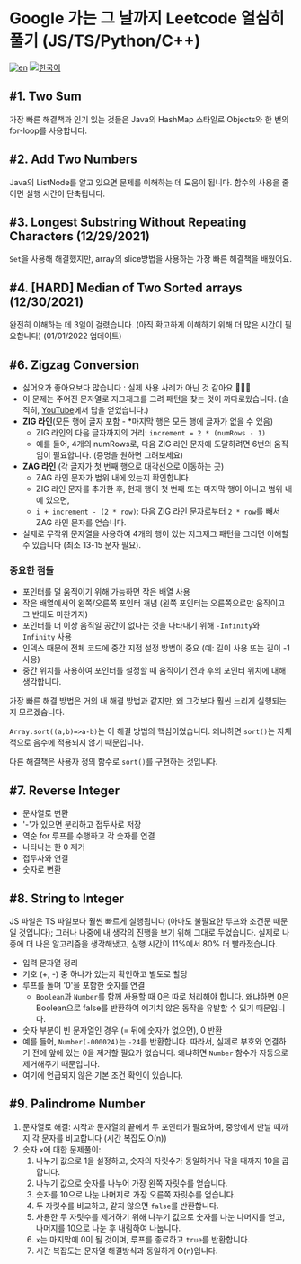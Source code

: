 # Google 가는 그 날까지 Leetcode 열심히 풀기 (JS/TS/Python/C++)

[![en](https://img.shields.io/badge/lang-EN-red.svg)](https://github.com/brandonwie/leetcode/blob/main/README.md)
[![한국어](https://img.shields.io/badge/lang-한국어-green.svg)](https://github.com/brandonwie/leetcode/blob/main/README.ko-kr.md)

## #1. Two Sum

가장 빠른 해결책과 인기 있는 것들은 Java의 HashMap 스타일로 Objects와 한 번의 for-loop를 사용합니다.

## #2. Add Two Numbers

Java의 ListNode를 알고 있으면 문제를 이해하는 데 도움이 됩니다.
함수의 사용을 줄이면 실행 시간이 단축됩니다.

## #3. Longest Substring Without Repeating Characters (12/29/2021)

`Set`을 사용해 해결했지만, array의 slice방법을 사용하는 가장 빠른 해결책을 배웠어요.

## #4. [HARD] Median of Two Sorted arrays (12/30/2021)

완전히 이해하는 데 3일이 걸렸습니다. (아직 확고하게 이해하기 위해 더 많은 시간이 필요합니다)
(01/01/2022 업데이트)

## #6. Zigzag Conversion

- 싫어요가 좋아요보다 많습니다 : 실제 사용 사례가 아닌 것 같아요 🤷🏻‍♂️
- 이 문제는 주어진 문자열로 지그재그를 그려 패턴을 찾는 것이 까다로웠습니다. (솔직히, [YouTube](https://www.youtube.com/watch?v=Q2Tw6gcVEwc&t=456s&ab_channel=NeetCode)에서 답을 얻었습니다.)
- **ZIG 라인**(모든 행에 글자 포함 - \*마지막 행은 모든 행에 글자가 없을 수 있음)
  - ZIG 라인의 다음 글자까지의 거리: `increment = 2 * (numRows - 1)`
  - 예를 들어, 4개의 numRows로, 다음 ZIG 라인 문자에 도달하려면 6번의 움직임이 필요합니다. (증명을 원하면 그려보세요)
- **ZAG 라인** (각 글자가 첫 번째 행으로 대각선으로 이동하는 곳)
  - ZAG 라인 문자가 범위 내에 있는지 확인합니다.
  - ZIG 라인 문자를 추가한 후, 현재 행이 첫 번째 또는 마지막 행이 아니고 범위 내에 있으면,
  - `i + increment - (2 * row)`: 다음 ZIG 라인 문자로부터 `2 * row`를 빼서 ZAG 라인 문자를 얻습니다.
- 실제로 무작위 문자열을 사용하여 4개의 행이 있는 지그재그 패턴을 그리면 이해할 수 있습니다 (최소 13-15 문자 필요).

### 중요한 점들

- 포인터를 덜 움직이기 위해 가능하면 작은 배열 사용
- 작은 배열에서의 왼쪽/오른쪽 포인터 개념 (왼쪽 포인터는 오른쪽으로만 움직이고 그 반대도 마찬가지)
- 포인터를 더 이상 움직일 공간이 없다는 것을 나타내기 위해 `-Infinity`와 `Infinity` 사용
- 인덱스 때문에 전체 코드에 중간 지점 설정 방법이 중요 (예: 길이 사용 또는 길이 -1 사용)
- 중간 위치를 사용하여 포인터를 설정할 때 움직이기 전과 후의 포인터 위치에 대해 생각합니다.

가장 빠른 해결 방법은 거의 내 해결 방법과 같지만, 왜 그것보다 훨씬 느리게 실행되는지 모르겠습니다.

`Array.sort((a,b)=>a-b)`는 이 해결 방법의 핵심이었습니다. 왜냐하면 `sort()`는 자체적으로 음수에 적용되지 않기 때문입니다.

다른 해결책은 사용자 정의 함수로 `sort()`를 구현하는 것입니다.

## #7. Reverse Integer

- 문자열로 변환
- '-'가 있으면 분리하고 접두사로 저장
- 역순 for 루프를 수행하고 각 숫자를 연결
- 나타나는 한 0 제거
- 접두사와 연결
- 숫자로 변환

## #8. String to Integer

JS 파일은 TS 파일보다 훨씬 빠르게 실행됩니다 (아마도 불필요한 루프와 조건문 때문일 것입니다); 그러나 나중에 내 생각의 진행을 보기 위해 그대로 두었습니다. 실제로 나중에 더 나은 알고리즘을 생각해냈고, 실행 시간이 11%에서 80% 더 빨라졌습니다.

- 입력 문자열 정리
- 기호 (+, -) 중 하나가 있는지 확인하고 별도로 할당
- 루프를 돌며 '0'을 포함한 숫자를 연결
  - `Boolean`과 `Number`를 함께 사용할 때 0은 따로 처리해야 합니다. 왜냐하면 0은 Boolean으로 false를 반환하여 예기치 않은 동작을 유발할 수 있기 때문입니다.
- 숫자 부분이 빈 문자열인 경우 (= 뒤에 숫자가 없으면), 0 반환
- 예를 들어, `Number(-000024)`는 `-24`를 반환합니다. 따라서, 실제로 부호와 연결하기 전에 앞에 있는 0을 제거할 필요가 없습니다. 왜냐하면 `Number` 함수가 자동으로 제거해주기 때문입니다.
- 여기에 언급되지 않은 기본 조건 확인이 있습니다.

## #9. Palindrome Number

1. 문자열로 해결: 시작과 문자열의 끝에서 두 포인터가 필요하며, 중앙에서 만날 때까지 각 문자를 비교합니다 (시간 복잡도 O(n))
1. 숫자 `x`에 대한 문제풀이:
   1. 나누기 값으로 1을 설정하고, 숫자의 자릿수가 동일하거나 작을 때까지 10을 곱합니다.
   2. 나누기 값으로 숫자를 나누어 가장 왼쪽 자릿수를 얻습니다.
   3. 숫자를 10으로 나눈 나머지로 가장 오른쪽 자릿수를 얻습니다.
   4. 두 자릿수를 비교하고, 같지 않으면 `false`를 반환합니다.
   5. 사용한 두 자릿수를 제거하기 위해 나누기 값으로 숫자를 나눈 나머지를 얻고, 나머지를 10으로 나눈 후 내림하여 나눕니다.
   6. `x`는 마지막에 0이 될 것이며, 루프를 종료하고 `true`를 반환합니다.
   7. 시간 복잡도는 문자열 해결방식과 동일하게 O(n)입니다.
